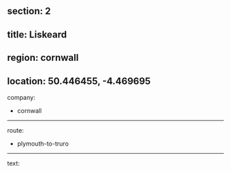 section: 2
----
title: Liskeard
----
region: cornwall
----
location: 50.446455, -4.469695
----
company:
- cornwall
----
route:
- plymouth-to-truro
----
text:
